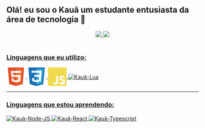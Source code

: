## Olá! eu sou o Kauã um estudante entusiasta da área de tecnologia 👋

<div align="center">
  <a href="https://github.com/kauacnok">
  <img height="160em" src="https://github-readme-stats.vercel.app/api?username=kauacnok&show_icons=true&theme=dark&include_all_commits=true&count_private=true"/>
  <img height="160em" src="https://github-readme-stats.vercel.app/api/top-langs/?username=kauacnok&layout=compact&langs_count=7&theme=dark"/>
</div>
<div style="display: inline_block"><br>
  <h3>Linguagens que eu utilizo:</h3>
  <img align="center" alt="Kauã-HTML" height="50" width="50" src="https://raw.githubusercontent.com/devicons/devicon/master/icons/html5/html5-original.svg">
  <img align="center" alt="Kauã-CSS" height="50" width="50" src="https://raw.githubusercontent.com/devicons/devicon/master/icons/css3/css3-original.svg">
  <img align="center" alt="Kauã-Js" height="50" width="50" src="https://raw.githubusercontent.com/devicons/devicon/master/icons/javascript/javascript-plain.svg">
  <img align="center" alt="Kauã-Lua" height="30" width="40" src="https://cdn.jsdelivr.net/gh/devicons/devicon/icons/lua/lua-plain-wordmark.svg" />
  <hr>
  <h3>Linguagens que estou aprendendo:</h3>
  <img align="center" alt="Kauã-Node-JS" height="80" width="80" src="https://cdn.jsdelivr.net/gh/devicons/devicon/icons/nodejs/nodejs-original-wordmark.svg" />
  <img align="center" alt="Kauã-React" height="50" width="50" src="https://cdn.jsdelivr.net/gh/devicons/devicon/icons/react/react-original-wordmark.svg" />
  <img align="center" alt="Kauã-Typescript" height="50" width="50" src="https://cdn.jsdelivr.net/gh/devicons/devicon/icons/typescript/typescript-original.svg" />
</div>
  
##
